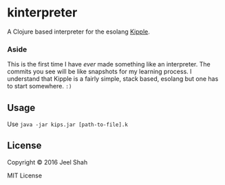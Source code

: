 # kinterpreter

A Clojure based interpreter for the esolang [Kipple](https://esolangs.org/wiki/Kipple).

### Aside

This is the first time I have _ever_ made something like an interpreter.  The commits you see will be like snapshots for my learning process.
I understand that Kipple is a fairly simple, stack based, esolang but one has to start somewhere. `:)`

## Usage

Use `java -jar kips.jar [path-to-file].k`

## License

Copyright © 2016 Jeel Shah

MIT License
